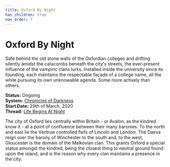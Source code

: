 ```yaml
---
title: Oxford By Night
has_children: true
nav_order: 7
---
```


# Oxford By Night
Safe behind the old stone walls of the Oxfordian colleges and drifting silently amidst the catacombs beneath the city's streets, the ever-present influence of the vampiric clans lurks. Installed inside the university since its founding, each maintains the respectable façade of a college name, all the while pursuing its own unknowable agenda. Some more actively than others.

**Status:** Ongoing<br>
**System:** [Chronicles of Darkness](http://theonyxpath.com/category/worlds/chroniclesofdarkness/)<br>
**Start Date:** 29th of March, 2020<br>
**Thread:** [Life Begins At Night](https://app.roll20.net/forum/post/8342777/chapter-1-life-begins-at-night/?pagenum=1)

The city of Oxford lies centrally within Britain - or Avalon, as the kindred know it - at a point of confluence between their many baronies.  To the north and east lie the Ventrue controlled fiefs of Lincoln and London. The Daeva reign over the barony of Winchester to the south and, to the west, Gloucester is the domain of the Malkovian clan. This grants Oxford a special status amongst the kindred, being the closest thing to neutral ground found upon the island, and is the reason why every clan maintains a presence in the city.
